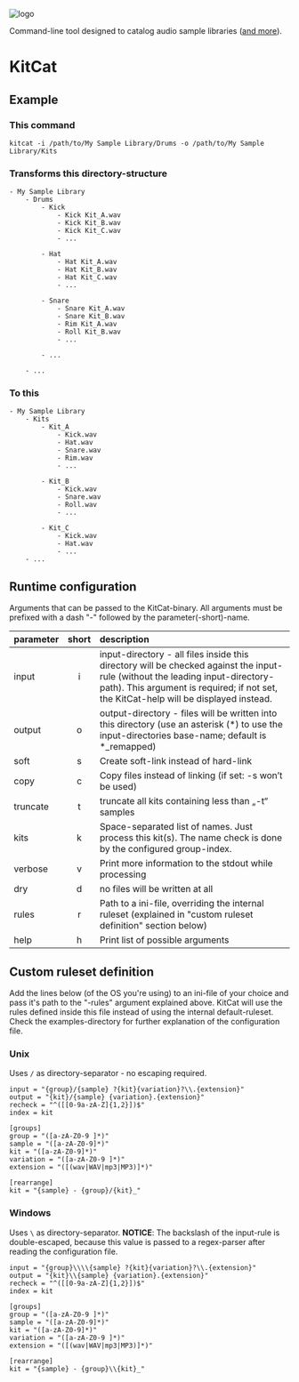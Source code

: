 ![logo](https://repository-images.githubusercontent.com/240513735/fed78c00-4f48-11ea-87c0-1d82d3cd57fa)

Command-line tool designed to catalog audio sample libraries ([and more](#custom-ruleset-definition)).

# KitCat

## Example

### This command

	kitcat -i /path/to/My Sample Library/Drums -o /path/to/My Sample Library/Kits

### Transforms this directory-structure

	- My Sample Library
 		- Drums
 			- Kick
 				- Kick Kit_A.wav
				- Kick Kit_B.wav
				- Kick Kit_C.wav
				- ...

 			- Hat
 				- Hat Kit_A.wav
				- Hat Kit_B.wav
				- Hat Kit_C.wav
				- ...
				
 			- Snare
 				- Snare Kit_A.wav
 				- Snare Kit_B.wav
 				- Rim Kit_A.wav
 				- Roll Kit_B.wav
				- ...

 			- ...

 		- ...

### To this

	- My Sample Library
		- Kits
			- Kit_A
				- Kick.wav
				- Hat.wav
				- Snare.wav
				- Rim.wav
				- ...

			- Kit_B
				- Kick.wav
				- Snare.wav
				- Roll.wav
				- ...
				 	
			- Kit_C
				- Kick.wav
				- Hat.wav
				- ...
		- ...
			

## Runtime configuration
Arguments that can be passed to the KitCat-binary. All arguments must be prefixed with a dash "-" followed by the parameter(-short)-name.

|parameter|short|description|
|:-------|:---:|:----------|
| input   | i   | input-directory - all files inside this directory will be checked against the input-rule (without the leading input-directory-path). This argument is required; if not set, the KitCat-help will be displayed instead. |
| output 	| o  | output-directory - files will be written into this directory (use an asterisk (*) to use the input-directories base-name; default is \*_remapped) |
| soft 	| s 	 | Create soft-link instead of hard-link |
| copy 	| c 	 | Copy files instead of linking (if set: -s won’t be used) |
| truncate | t | truncate all kits containing less than „-t“ samples |
| kits 	| k 	 | Space-separated list of names. Just process this kit(s). The name check is done by the configured group-index. |
| verbose | v | Print more information to the stdout while processing |
| dry 	| d  | no files will be written at all |
| rules | r | Path to a ini-file, overriding the internal ruleset (explained in "custom ruleset definition" section below) |
| help | h | Print list of possible arguments |

## Custom ruleset definition
Add the lines below (of the OS you're using) to an ini-file of your choice and pass it's path to the "-rules" argument explained above. KitCat will use the rules defined inside this file instead of using the internal default-ruleset. Check the examples-directory for further explanation of the configuration file.

### Unix

Uses `/` as directory-separator - no escaping required.

	input = "{group}/{sample} ?{kit}{variation}?\\.{extension}"
	output = "{kit}/{sample} {variation}.{extension}"
	recheck = "^([[0-9a-zA-Z]{1,2}])$"
	index = kit
	
	[groups]
	group = "([a-zA-Z0-9 ]*)"
	sample = "([a-zA-Z0-9]*)"
	kit = "([a-zA-Z0-9]*)"
	variation = "([a-zA-Z0-9 ]*)"
	extension = "([(wav|WAV|mp3|MP3)]*)"
	
	[rearrange]
	kit = "{sample} - {group}/{kit}_"

### Windows

Uses `\` as directory-separator. **NOTICE**: The backslash of the input-rule is double-escaped, because this value is passed to a regex-parser after reading the configuration file.

	input = "{group}\\\\{sample} ?{kit}{variation}?\\.{extension}"
	output = "{kit}\\{sample} {variation}.{extension}"
	recheck = "^([[0-9a-zA-Z]{1,2}])$"
	index = kit
	
	[groups]
	group = "([a-zA-Z0-9 ]*)"
	sample = "([a-zA-Z0-9]*)"
	kit = "([a-zA-Z0-9]*)"
	variation = "([a-zA-Z0-9 ]*)"
	extension = "([(wav|WAV|mp3|MP3)]*)"
	
	[rearrange]
	kit = "{sample} - {group}\\{kit}_"